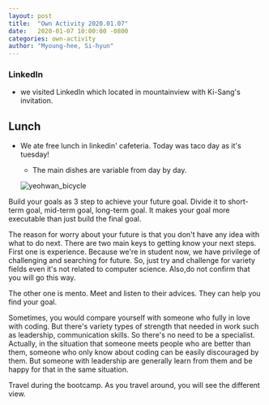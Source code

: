 ```yaml
---
layout: post
title:  "Own Activity 2020.01.07"
date:   2020-01-07 10:00:00 -0800
categories: own-activity
author: "Myoung-hee, Si-hyun"
---
```


### LinkedIn
- we visited LinkedIn which located in mountainview with Ki-Sang's invitation. 

## Lunch
- We ate free lunch in linkedin' cafeteria. Today was taco day as it's tuesday!
  - The main dishes are variable from day by day. 
  
  
 
  ![yeohwan_bicycle](https://tinystudent.github.io/images/200106/yeohwan_bicycle.jpg)

Build your goals as 3 step to achieve your future goal.
Divide it to short-term goal, mid-term goal, long-term goal.
It makes your goal more executable than just build the final goal.

The reason for worry about your future is that you don't have any idea with what to do next. 
There are two main keys to getting know your next steps.
First one is experience. Because we're in student now, we have privilege of challenging and searching for future.
So, just try and challenge for variety fields even it's not related to computer science.
Also,do not confirm that you will go this way.

The other one is mento. Meet and listen to their advices. They can help you find your goal.

Sometimes, you would compare yourself with someone who fully in love with coding. But there's variety types of strength that needed in work such as leadership, communication skills. So there's no need to be a specialist. Actually, in the situation that someone meets people who are better than them, someone who only know about coding can be easily discouraged by them. But someone with leadership are generally learn from them and be happy for that in the same situation.

Travel during the bootcamp. As you travel around, you will see the different view. 

